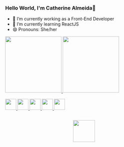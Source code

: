 ### Hello World, I'm Catherine Almeida👋


- 🔭 I’m currently working as a Front-End Developer
- 🌱 I’m currently learning ReactJS
- 😄 Pronouns: She/her

<div style="display: inline_block">
  <a href="https://github.com/catherinealmeida"/>
    <img height="180em" src="https://github-readme-stats.vercel.app/api?username=catherinealmeida&show_icons=true&theme=dracula&include_all_commits=true&count_private=true"/>
    <img height="180em" src="https://github-readme-stats.vercel.app/api/top-langs/?username=catherinealmeida&layout=compact&langs_count=16&theme=dracula"/>
</div>  


<div style="display: inline_block"><br>
  <img style="width:35px; height:35px;" src="https://cdn.jsdelivr.net/gh/devicons/devicon/icons/html5/html5-plain-wordmark.svg" />
  <img style="width:35px; height:35px;" src="https://cdn.jsdelivr.net/gh/devicons/devicon/icons/css3/css3-plain-wordmark.svg" />
  <img style="width:35px; height:35px;"src="https://cdn.jsdelivr.net/gh/devicons/devicon/icons/javascript/javascript-plain.svg" />
  <img style="width:35px; height:35px;" src="https://cdn.jsdelivr.net/gh/devicons/devicon/icons/react/react-original.svg" />
  <img style="width:35px; height:35px;" src="https://cdn.jsdelivr.net/gh/devicons/devicon/icons/wordpress/wordpress-plain.svg" />
</div>
 
##

<div style="display: flex; justify-content: center">
  <a href="https://www.linkedin.com/in/catherinealmeida/" target="_blank"><img style="width: 70px;"src="https://cdn.jsdelivr.net/gh/devicons/devicon/icons/linkedin/linkedin-original-wordmark.svg" />
</a>
  
</div>
  


  
